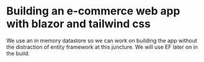 # Building an e-commerce web app with blazor and tailwind css

We use an in memory datastore so we can work on building the
app without the distraction of entity framework at this juncture.
We will use EF later on in the build.